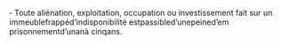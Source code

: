 ‐ Toute aliénation, exploitation, occupation ou investissement fait sur un immeublefrappéd’indisponibilité estpassibled’unepeined’em prisonnementd’unanà cinqans.